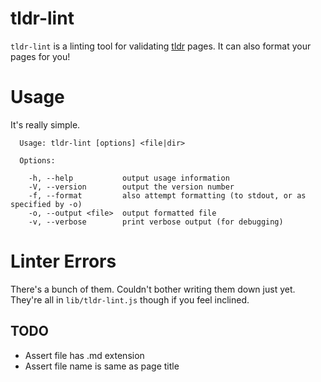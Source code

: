 # tldr-lint

`tldr-lint` is a linting tool for validating [tldr](https://github.com/tldr-pages/tldr) pages.
It can also format your pages for you!

# Usage
It's really simple.

```
  Usage: tldr-lint [options] <file|dir>

  Options:

    -h, --help           output usage information
    -V, --version        output the version number
    -f, --format         also attempt formatting (to stdout, or as specified by -o)
    -o, --output <file>  output formatted file
    -v, --verbose        print verbose output (for debugging)
```


# Linter Errors
There's a bunch of them. Couldn't bother writing them down just yet.
They're all in `lib/tldr-lint.js` though if you feel inclined.

## TODO
- Assert file has .md extension
- Assert file name is same as page title
